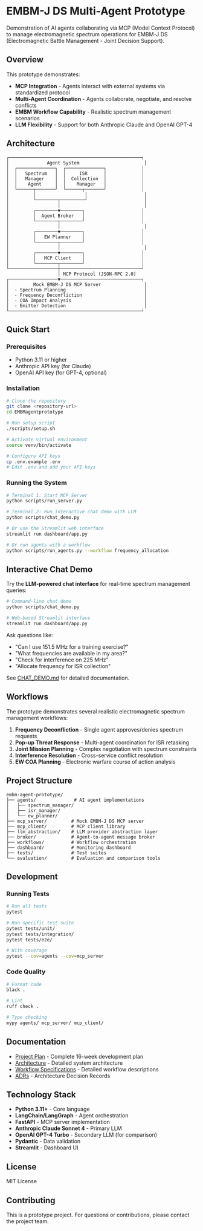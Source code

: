# EMBM-J DS Multi-Agent Prototype

Demonstration of AI agents collaborating via MCP (Model Context Protocol) to manage electromagnetic spectrum operations for EMBM-J DS (Electromagnetic Battle Management - Joint Decision Support).

## Overview

This prototype demonstrates:
- **MCP Integration** - Agents interact with external systems via standardized protocol
- **Multi-Agent Coordination** - Agents collaborate, negotiate, and resolve conflicts
- **EMBM Workflow Capability** - Realistic spectrum management scenarios
- **LLM Flexibility** - Support for both Anthropic Claude and OpenAI GPT-4

## Architecture

```
┌─────────────────────────────────────────────────┐
│              Agent System                        │
│  ┌──────────────┐  ┌──────────────┐             │
│  │   Spectrum   │  │     ISR      │             │
│  │   Manager    │  │  Collection  │             │
│  │    Agent     │  │    Manager   │             │
│  └──────┬───────┘  └──────┬───────┘             │
│         │                  │                     │
│         └────────┬─────────┘                     │
│                  │                               │
│         ┌────────▼────────┐                     │
│         │  Agent Broker   │                     │
│         └────────┬────────┘                     │
│                  │                               │
│         ┌────────▼────────┐                     │
│         │   EW Planner    │                     │
│         └────────┬────────┘                     │
│                  │                               │
│         ┌────────▼────────┐                     │
│         │   MCP Client    │                     │
│         └────────┬────────┘                     │
└──────────────────┼──────────────────────────────┘
                   │ MCP Protocol (JSON-RPC 2.0)
┌──────────────────▼──────────────────────────────┐
│         Mock EMBM-J DS MCP Server                │
│  - Spectrum Planning                             │
│  - Frequency Deconfliction                       │
│  - COA Impact Analysis                           │
│  - Emitter Detection                             │
└─────────────────────────────────────────────────┘
```

## Quick Start

### Prerequisites
- Python 3.11 or higher
- Anthropic API key (for Claude)
- OpenAI API key (for GPT-4, optional)

### Installation

```bash
# Clone the repository
git clone <repository-url>
cd EMBMagentprototype

# Run setup script
./scripts/setup.sh

# Activate virtual environment
source venv/bin/activate

# Configure API keys
cp .env.example .env
# Edit .env and add your API keys
```

### Running the System

```bash
# Terminal 1: Start MCP Server
python scripts/run_server.py

# Terminal 2: Run interactive chat demo with LLM
python scripts/chat_demo.py

# Or use the Streamlit web interface
streamlit run dashboard/app.py

# Or run agents with a workflow
python scripts/run_agents.py --workflow frequency_allocation
```

## Interactive Chat Demo

Try the **LLM-powered chat interface** for real-time spectrum management queries:

```bash
# Command-line chat demo
python scripts/chat_demo.py

# Web-based Streamlit interface
streamlit run dashboard/app.py
```

Ask questions like:
- "Can I use 151.5 MHz for a training exercise?"
- "What frequencies are available in my area?"
- "Check for interference on 225 MHz"
- "Allocate frequency for ISR collection"

See [CHAT_DEMO.md](CHAT_DEMO.md) for detailed documentation.

## Workflows

The prototype demonstrates several realistic electromagnetic spectrum management workflows:

1. **Frequency Deconfliction** - Single agent approves/denies spectrum requests
2. **Pop-up Threat Response** - Multi-agent coordination for ISR retasking
3. **Joint Mission Planning** - Complex negotiation with spectrum constraints
4. **Interference Resolution** - Cross-service conflict resolution
5. **EW COA Planning** - Electronic warfare course of action analysis

## Project Structure

```
embm-agent-prototype/
├── agents/              # AI agent implementations
│   ├── spectrum_manager/
│   ├── isr_manager/
│   └── ew_planner/
├── mcp_server/         # Mock EMBM-J DS MCP server
├── mcp_client/         # MCP client library
├── llm_abstraction/    # LLM provider abstraction layer
├── broker/             # Agent-to-agent message broker
├── workflows/          # Workflow orchestration
├── dashboard/          # Monitoring dashboard
├── tests/              # Test suites
└── evaluation/         # Evaluation and comparison tools
```

## Development

### Running Tests
```bash
# Run all tests
pytest

# Run specific test suite
pytest tests/unit/
pytest tests/integration/
pytest tests/e2e/

# With coverage
pytest --cov=agents --cov=mcp_server
```

### Code Quality
```bash
# Format code
black .

# Lint
ruff check .

# Type checking
mypy agents/ mcp_server/ mcp_client/
```

## Documentation

- [Project Plan](PROJECT.md) - Complete 16-week development plan
- [Architecture](docs/ARCHITECTURE.md) - Detailed system architecture
- [Workflow Specifications](docs/workflow_specs/) - Detailed workflow descriptions
- [ADRs](docs/adr/) - Architecture Decision Records

## Technology Stack

- **Python 3.11+** - Core language
- **LangChain/LangGraph** - Agent orchestration
- **FastAPI** - MCP server implementation
- **Anthropic Claude Sonnet 4** - Primary LLM
- **OpenAI GPT-4 Turbo** - Secondary LLM (for comparison)
- **Pydantic** - Data validation
- **Streamlit** - Dashboard UI

## License

MIT License

## Contributing

This is a prototype project. For questions or contributions, please contact the project team.
